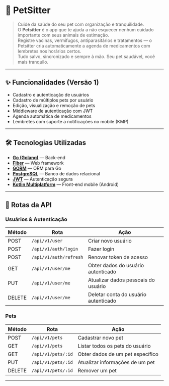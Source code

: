 # 🐾 PetSitter

> Cuide da saúde do seu pet com organização e tranquilidade.  
> O **Petsitter** é o app que te ajuda a não esquecer nenhum cuidado importante com seus animais de estimação.  
> Registre vacinas, vermífugos, antiparasitários e tratamentos — o Petsitter cria automaticamente a agenda de medicamentos com lembretes nos horários certos.  
> Tudo salvo, sincronizado e sempre à mão. Seu pet saudável, você mais tranquilo.

---

## ✨ Funcionalidades (Versão 1)

- Cadastro e autenticação de usuários
- Cadastro de múltiplos pets por usuário
- Edição, visualização e remoção de pets
- Middleware de autenticação com JWT
- Agenda automática de medicamentos
- Lembretes com suporte a notificações no mobile (KMP)

---

## 🛠 Tecnologias Utilizadas

- [**Go (Golang)**](https://go.dev/) — Back-end
- [**Fiber**](https://gofiber.io/) — Web framework
- [**GORM**](https://gorm.io/) — ORM para Go
- [**PostgreSQL**](https://www.postgresql.org/) — Banco de dados relacional
- [**JWT**](https://en.wikipedia.org/wiki/JSON_Web_Token) — Autenticação segura
- [**Kotlin Multiplatform**](https://www.jetbrains.com/kotlin-multiplatform/) — Front-end mobile (Android)

---

## 🔐 Rotas da API

### Usuários & Autenticação

| Método | Rota                        | Ação                                      |
|--------|-----------------------------|-------------------------------------------|
| POST   | `/api/v1/user`              | Criar novo usuário                        |
| POST   | `/api/v1/auth/login`        | Fazer login                               |
| POST   | `/api/v1/auth/refresh`      | Renovar token de acesso                   |
| GET    | `/api/v1/user/me`           | Obter dados do usuário autenticado        |
| PUT    | `/api/v1/user/me`           | Atualizar dados pessoais do usuário       |
| DELETE | `/api/v1/user/me`           | Deletar conta do usuário autenticado      |

### Pets

| Método | Rota                   | Ação                                 |
|--------|------------------------|--------------------------------------|
| POST   | `/api/v1/pets`         | Cadastrar novo pet                   |
| GET    | `/api/v1/pets`         | Listar todos os pets do usuário      |
| GET    | `/api/v1/pets/:id`     | Obter dados de um pet específico     |
| PUT    | `/api/v1/pets/:id`     | Atualizar informações de um pet      |
| DELETE | `/api/v1/pets/:id`     | Remover um pet                       |

---

